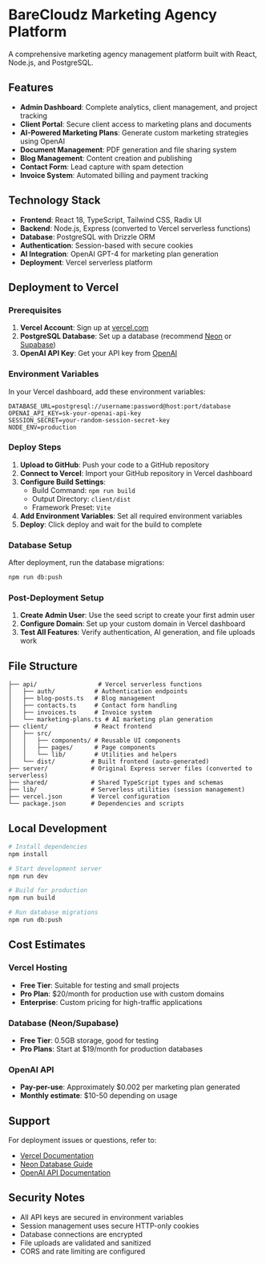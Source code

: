 # BareCloudz Marketing Agency Platform

A comprehensive marketing agency management platform built with React, Node.js, and PostgreSQL.

## Features

- **Admin Dashboard**: Complete analytics, client management, and project tracking
- **Client Portal**: Secure client access to marketing plans and documents
- **AI-Powered Marketing Plans**: Generate custom marketing strategies using OpenAI
- **Document Management**: PDF generation and file sharing system
- **Blog Management**: Content creation and publishing
- **Contact Form**: Lead capture with spam detection
- **Invoice System**: Automated billing and payment tracking

## Technology Stack

- **Frontend**: React 18, TypeScript, Tailwind CSS, Radix UI
- **Backend**: Node.js, Express (converted to Vercel serverless functions)
- **Database**: PostgreSQL with Drizzle ORM
- **Authentication**: Session-based with secure cookies
- **AI Integration**: OpenAI GPT-4 for marketing plan generation
- **Deployment**: Vercel serverless platform

## Deployment to Vercel

### Prerequisites

1. **Vercel Account**: Sign up at [vercel.com](https://vercel.com)
2. **PostgreSQL Database**: Set up a database (recommend [Neon](https://neon.tech) or [Supabase](https://supabase.com))
3. **OpenAI API Key**: Get your API key from [OpenAI](https://platform.openai.com)

### Environment Variables

In your Vercel dashboard, add these environment variables:

```
DATABASE_URL=postgresql://username:password@host:port/database
OPENAI_API_KEY=sk-your-openai-api-key
SESSION_SECRET=your-random-session-secret-key
NODE_ENV=production
```

### Deploy Steps

1. **Upload to GitHub**: Push your code to a GitHub repository
2. **Connect to Vercel**: Import your GitHub repository in Vercel dashboard
3. **Configure Build Settings**:
   - Build Command: `npm run build`
   - Output Directory: `client/dist`
   - Framework Preset: `Vite`
4. **Add Environment Variables**: Set all required environment variables
5. **Deploy**: Click deploy and wait for the build to complete

### Database Setup

After deployment, run the database migrations:

```bash
npm run db:push
```

### Post-Deployment Setup

1. **Create Admin User**: Use the seed script to create your first admin user
2. **Configure Domain**: Set up your custom domain in Vercel dashboard
3. **Test All Features**: Verify authentication, AI generation, and file uploads work

## File Structure

```
├── api/                 # Vercel serverless functions
│   ├── auth/           # Authentication endpoints
│   ├── blog-posts.ts   # Blog management
│   ├── contacts.ts     # Contact form handling
│   ├── invoices.ts     # Invoice system
│   └── marketing-plans.ts # AI marketing plan generation
├── client/             # React frontend
│   ├── src/
│   │   ├── components/ # Reusable UI components
│   │   ├── pages/      # Page components
│   │   └── lib/        # Utilities and helpers
│   └── dist/          # Built frontend (auto-generated)
├── server/            # Original Express server files (converted to serverless)
├── shared/            # Shared TypeScript types and schemas
├── lib/               # Serverless utilities (session management)
├── vercel.json        # Vercel configuration
└── package.json       # Dependencies and scripts
```

## Local Development

```bash
# Install dependencies
npm install

# Start development server
npm run dev

# Build for production
npm run build

# Run database migrations
npm run db:push
```

## Cost Estimates

### Vercel Hosting
- **Free Tier**: Suitable for testing and small projects
- **Pro Plan**: $20/month for production use with custom domains
- **Enterprise**: Custom pricing for high-traffic applications

### Database (Neon/Supabase)
- **Free Tier**: 0.5GB storage, good for testing
- **Pro Plans**: Start at $19/month for production databases

### OpenAI API
- **Pay-per-use**: Approximately $0.002 per marketing plan generated
- **Monthly estimate**: $10-50 depending on usage

## Support

For deployment issues or questions, refer to:
- [Vercel Documentation](https://vercel.com/docs)
- [Neon Database Guide](https://neon.tech/docs)
- [OpenAI API Documentation](https://platform.openai.com/docs)

## Security Notes

- All API keys are secured in environment variables
- Session management uses secure HTTP-only cookies
- Database connections are encrypted
- File uploads are validated and sanitized
- CORS and rate limiting are configured